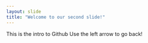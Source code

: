 ```yaml
---
layout: slide
title: "Welcome to our second slide!"
---
```

This is the intro to Github
Use the left arrow to go back!
